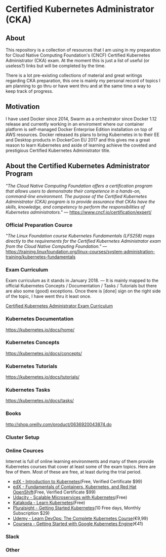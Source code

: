 # Certified Kubernetes Administrator (CKA)

## About

This repository is a collection of resources that I am using in my preparation for Cloud Native Computing Foundation's (CNCF) Certified Kubernetes Administrator (CKA) exam. At the moment this is just a list of useful (or useless?) links but will be completed by the time.

There is a lot pre-existing collections of material and great writings regarding CKA preparation, this one is mainly my personal record of topics I am planning to go thru or have went thru and at the same time a way to keep track of progress.

## Motivation

I have used Docker since 2014, Swarm as a orchestrator since Docker 1.12 release and currently working in an enviroment where our container platform is self-managed Docker Enterprise Edition installation on top of AWS  resources. Docker released its plans to bring Kubernetes in to their EE and Desktop products in DockerCon EU 2017 and this gives me a great reason to learn Kubernetes and aside of learning achieve the coveted and prestigious Certified Kubernetes Administrator title.

## About the Certified Kubernetes Administrator Program

_"The Cloud Native Computing Foundation offers a certification program that allows users to demonstrate their competence in a hands-on, command-line environment. The purpose of the Certified Kubernetes Administrator (CKA) program is to provide assurance that CKAs have the skills, knowledge, and competency to perform the responsibilities of Kubernetes administrators."_ — https://www.cncf.io/certification/expert/

### Official Preparation Cource

_"The Linux Foundation course Kubernetes Fundamentals (LFS258) maps directly to the requirements for the Certified Kubernetes Administrator exam from the Cloud Native Computing Foundation."_ — https://training.linuxfoundation.org/linux-courses/system-administration-training/kubernetes-fundamentals

### Exam Curriculum
Exam curriculum as it stands in January 2018. — It is mainly mapped to the official Kubernetes Concepts / Documentation / Tasks / Tutorials but there are also some (good) exceptions. Once there is \[done\] sign on the right side of the topic, I have went thru it least once.

[Certified Kubernetes Administrator Exam Curriculum](https://github.com/nikovirtala/Certified-Kubernetes-Administrator-CKA/blob/master/Curriculum.md)

### Kubernetes Documentation
https://kubernetes.io/docs/home/

### Kubernetes Concepts
https://kubernetes.io/docs/concepts/

### Kubernetes Tutorials
https://kubernetes.io/docs/tutorials/

### Kubernetes Tasks
https://kubernetes.io/docs/tasks/

### Books
http://shop.oreilly.com/product/0636920043874.do

### Cluster Setup
[](https://github.com/kelseyhightower/kubernetes-the-hard-way)
[](https://github.com/linuxkit/kubernetes)

### Online Cources
Internet is full of online learning environments and many of them provide Kubernetes courses that cover at least some of the exam topics. Here are few of them. Most of these are free, at least during the trial period.
+ [edX - Introduction to Kubernetes](https://www.edx.org/course/introduction-kubernetes-linuxfoundationx-lfs158x)\(Free, Verified Certificate $99\)
+ [edX - Fundamentals of Containers, Kubernetes, and Red Hat OpenShift](https://www.edx.org/course/fundamentals-containers-kubernetes-red-hat-do081x)\(Free, Verified Certificate $99\)
+ [Udacity - Scalable Microservices with Kubernetes](https://eu.udacity.com/course/scalable-microservices-with-kubernetes--ud615)\(Free\)
+ [Katakoda - Learn Kubernetes](https://www.katacoda.com/courses/kubernetes)\(Free\)
+ [Pluralsight - Getting Started Kubernetes](https://www.pluralsight.com/courses/getting-started-kubernetes)\(10 Free days, Monthly Subscription $29\)
+ [Udemy - Learn DevOps: The Complete Kubernetes Course](https://www.udemy.com/learn-devops-the-complete-kubernetes-course)\(€9,99\)
+ [Coursera - Getting Started with Google Kubernetes Engine](https://www.coursera.org/learn/google-kubernetes-engine)\(€41\)


### Slack
[](http://slack.k8s.io/)
[](https://kubernauts-slack-join.herokuapp.com/)

### Other
[](http://kubernetesbyexample.com/)
[](https://github.com/aws-samples/aws-workshop-for-kubernetes)
[](https://www.datadoghq.com/blog/monitoring-kubernetes-era/)

